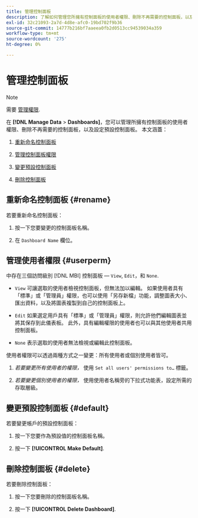 ```yaml
---
title: 管理控制面板
description: 了解如何管理您所擁有控制面板的使用者權限、刪除不再需要的控制面板，以及設定預設控制面板。
exl-id: 32c21093-2a7d-4d8e-afc0-19bd702f9b36
source-git-commit: 14777b216bf7aaeea0fb2d0513cc94539034a359
workflow-type: tm+mt
source-wordcount: '275'
ht-degree: 0%

---
```


# 管理控制面板

>[!NOTE]
>
>需要 [管理權限](../../administrator/user-management/user-management.md).

在 **[!DNL Manage Data** > **Dashboards]**，您可以管理所擁有控制面板的使用者權限、刪除不再需要的控制面板，以及設定預設控制面板。 本文涵蓋：

1. [重新命名控制面板](#rename)

1. [管理控制面板權限](#userperm)

1. [變更預設控制面板](#default)

1. [刪除控制面板](#delete)

## 重新命名控制面板 {#rename}

若要重新命名控制面板：

1. 按一下您要變更的控制面板名稱。

2. 在 `Dashboard Name` 欄位。

## 管理使用者權限 {#userperm}

中存在三個訪問級別 [!DNL MBI] 控制面板 —  `View`, `Edit`，和 `None`.

* `View` 可讓選取的使用者檢視控制面板，但無法加以編輯。 如果使用者具有「標準」或「管理員」權限，也可以使用「另存新檔」功能，調整圖表大小、匯出資料，以及將圖表複製到自己的控制面板上。

* `Edit` 如果選定用戶具有「標準」或「管理員」權限，則允許他們編輯圖表並將其保存到此儀表板。 此外，具有編輯權限的使用者也可以與其他使用者共用控制面板。

* `None` 表示選取的使用者無法檢視或編輯此控制面板。

使用者權限可以透過兩種方式之一變更：所有使用者或個別使用者皆可。

1. *若要變更所有使用者的權限，* 使用 `Set all users' permissions to…` 標籤。

1. *若要變更個別使用者的權限，* 使用使用者名稱旁的下拉式功能表，設定所需的存取層級。

## 變更預設控制面板 {#default}

若要變更帳戶的預設控制面板：

1. 按一下您要作為預設值的控制面板名稱。

1. 按一下 **[!UICONTROL Make Default]**.

## 刪除控制面板 {#delete}

若要刪除控制面板：

1. 按一下您要刪除的控制面板名稱。

1. 按一下 **[!UICONTROL Delete Dashboard]**.
